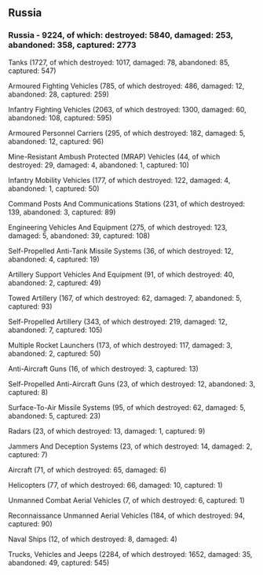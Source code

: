 
 
 ## Russia
 
 ### Russia - 9224, of which: destroyed: 5840, damaged: 253, abandoned: 358, captured: 2773

 

 

 Tanks (1727, of which destroyed: 1017, damaged: 78, abandoned: 85, captured: 547)

 Armoured Fighting Vehicles (785, of which destroyed: 486, damaged: 12, abandoned: 28, captured: 259)

 Infantry Fighting Vehicles (2063, of which destroyed: 1300, damaged: 60, abandoned: 108, captured: 595)

 Armoured Personnel Carriers (295, of which destroyed: 182, damaged: 5, abandoned: 12, captured: 96)

 Mine-Resistant Ambush Protected (MRAP) Vehicles (44, of which destroyed: 29, damaged: 4, abandoned: 1, captured: 10)

 Infantry Mobility Vehicles (177, of which destroyed: 122, damaged: 4, abandoned: 1, captured: 50)

 Command Posts And Communications Stations (231, of which destroyed: 139, abandoned: 3, captured: 89)

 Engineering Vehicles And Equipment (275, of which destroyed: 123, damaged: 5, abandoned: 39, captured: 108)

 Self-Propelled Anti-Tank Missile Systems (36, of which destroyed: 12, abandoned: 4, captured: 19)

 Artillery Support Vehicles And Equipment (91, of which destroyed: 40, abandoned: 2, captured: 49)

 Towed Artillery (167, of which destroyed: 62, damaged: 7, abandoned: 5, captured: 93)

 Self-Propelled Artillery (343, of which destroyed: 219, damaged: 12, abandoned: 7, captured: 105)

 Multiple Rocket Launchers (173, of which destroyed: 117, damaged: 3, abandoned: 2, captured: 50)

 Anti-Aircraft Guns (16, of which destroyed: 3, captured: 13)

 Self-Propelled Anti-Aircraft Guns (23, of which destroyed: 12, abandoned: 3, captured: 8)

 Surface-To-Air Missile Systems (95, of which destroyed: 62, damaged: 5, abandoned: 5, captured: 23)

 Radars (23, of which destroyed: 13, damaged: 1, captured: 9)

 Jammers And Deception Systems (23, of which destroyed: 14, damaged: 2, captured: 7)

 Aircraft (71, of which destroyed: 65, damaged: 6)

 Helicopters (77, of which destroyed: 66, damaged: 10, captured: 1)

 Unmanned Combat Aerial Vehicles (7, of which destroyed: 6, captured: 1)

 Reconnaissance Unmanned Aerial Vehicles (184, of which destroyed: 94, captured: 90)

 Naval Ships (12, of which destroyed: 8, damaged: 4)

 Trucks, Vehicles and Jeeps (2284, of which destroyed: 1652, damaged: 35, abandoned: 49, captured: 545)

